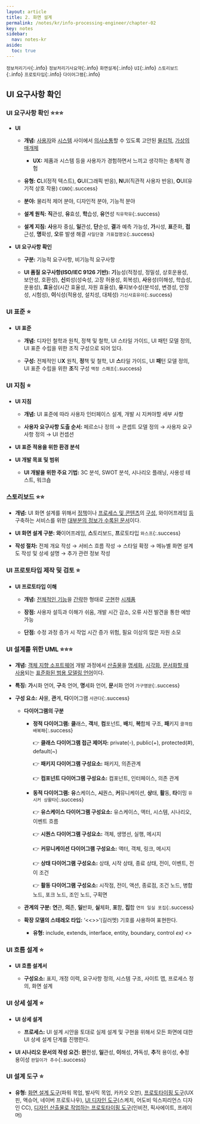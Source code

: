 ```yaml
---
layout: article
title: 2. 화면 설계
permalink: /notes/kr/info-processing-engineer/chapter-02
key: notes
sidebar:
  nav: notes-kr
aside:
  toc: true
---
```


`정보처리기사`{:.info} `정보처리기사요약`{:.info} `화면설계`{:.info} `UI`{:.info} `스토리보드`{:.info} `프로토타입`{:.info} `다이어그램`{:.info}

## UI 요구사항 확인
### UI 요구사항 확인 :star::star::star:

* **UI**
    - **개념:** <u>사용자</u>와 <u>시스템</u> 사이에서 <u>의사소통</u>할 수 있도록 고안된 <u>물리적</u>, <u>가상의 매개체</u>

        + **UX:** 제품과 시스템 등을 사용자가 경험하면서 느끼고 생각하는 총체적 경험

    - **유형:** **C**LI(정적 텍스트), **G**UI(그래픽 반응), **N**UI(직관적 사용자 반응), **O**UI(유기적 상호 작용) `CGNO`{:.success}

    - **분야:** 물리적 제어 분야, 디자인적 분야, 기능적 분야

    - **설계 원칙:** **직**관성, **유**효성, **학**습성, **유**연성 `직유학유`{:.success}

    - **설계 지침:** **사**용자 중심, **일**관성, **단**순성, **결**과 예측 가능성, **가**시성, **표**준화, **접**근성, **명**확성, **오**류 발생 해결 `사일단결 가표접명오`{:.success}

* **UI 요구사항 확인**

    - **구분:** 기능적 요구사항, 비기능적 요구사항

    - **UI 품질 요구사항(ISO/IEC 9126 기반):** **기**능성(적정성, 정밀성, 상호운용성, 보안성, 호환성), **신**뢰성(성숙성, 고장 허용성, 회복성), **사**용성(이해성, 학습성, 운용성), **효**율성(시간 효율성, 자원 효율성), **유**지보수성(분석성, 변경성, 안정성, 시험성), **이**식성(적용성, 설치성, 대체성) `기신사효유이`{:.success}

### UI 표준 :star:

* **UI 표준**

    - **개념:** 디자인 철학과 원칙, 정책 및 철학, UI 스타일 가이드, UI 패턴 모델 정의, UI 표준 수립을 위한 조직 구성으로 되어 있다.

    - **구성:** 전체적인 U**X** 원칙, **정**책 및 철학, UI **스**타일 가이드, UI **패**턴 모델 정의, UI 표준 수립을 위한 **조**직 구성 `액정 스패조`{:.success}

### UI 지침 :star:

* **UI 지침**

    - **개념:** UI 표준에 따라 사용자 인터페이스 설계, 개발 시 지켜야할 세부 사항

    - **사용자 요구사항 도출 순서:** 페르소나 정의 → 콘셉트 모델 정의 → 사용자 요구사항 정의 → UI 컨셉션
    
* **UI 표준 적용을 위한 환경 분석**

* **UI 개발 목표 및 범위**

    - **UI 개발을 위한 주요 기법:** 3C 분석, SWOT 분석, 시나리오 플래닝, 사용성 테스트, 워크숍

### 스토리보드 :star::star:

* **개념:** UI 화면 설계를 위해서 <u>정책</u>이나 <u>프로세스 및 콘텐츠</u>의 <u>구성</u>, 와이어프레임 <u>등</u> 구축하는 서비스를 위한 <u>대부분의 정보가 수록된 문서</u>이다.

* **UI 화면 설계 구분:** **와**이어프레임, **스**토리보드, **프**로토타입 `와스프`{:.success}

* **작성 절차:** 전체 개요 작성 → 서비스 흐름 작성 → 스타일 확정 → 메뉴별 화면 설계도 작성 및 상세 설명 → 추가 관련 정보 작성

### UI 프로토타입 제작 및 검토 :star:

* **UI 프로토타입 이해**

    - **개념:** <u>전체적인 기능</u>을 <u>간략</u>한 형태로 <u>구현</u>한 <u>시제품</u>

    - **장점:** 사용자 설득과 이해가 쉬움, 개발 시간 감소, 오류 사전 발견을 통한 예방 가능

    - **단점:** 수정 과정 증가 시 작업 시간 증가 위험, 필요 이상의 많은 자원 소모

### UI 설계를 위한 UML :star::star::star:

* **개념:** <u>객체 지향 소프트웨어</u> 개발 과정에서 <u>산출물</u>을 <u>명세화</u>, <u>시각화</u>, <u>문서화할 때 사용</u>되는 <u>표준화된 범용 모델링 언어</u>이다.

* **특징:** **가**시화 언어, **구**축 언어, **명**세화 언어, **문**서화 언어 `가구명문`{:.success}

* **구성 요소:** **사**물, **관**계, **다**이어그램 `사관다`{:.success}

    - **다이어그램의 구분**

        + **정적 다이어그램:** **클**래스, **객**체, **컴**포넌트, **배**치, **복**합체 구조, **패**키지 `클객컴배복패`{:.success}<br>

            👉 **클래스 다이어그램 접근 제어자:** private(-), public(+), protected(#), default(~)   

            👉 **패키지 다이어그램 구성요소:** 패키지, 의존관계   

            👉 **컴포넌트 다이어그램 구성요소:** 컴포넌트, 인터페이스, 의존 관계

        + **동적 다이어그램:** **유**스케이스, **시**퀀스, **커**뮤니케이션, **상**태, **활**동, **타**이밍 `유시커 상활타`{:.success}<br>

            👉 **유스케이스 다이어그램 구성요소:** 유스케이스, 액터, 시스템, 시나리오, 이벤트 흐름   

            👉 **시퀀스 다이어그램 구성요소:** 객체, 생명선, 실행, 메시지   

            👉 **커뮤니케이션 다이어그램 구성요소:** 액터, 객체, 링크, 메시지   

            👉 **상태 다이어그램 구성요소:** 상태, 시작 상태, 종료 상태, 전이, 이벤트, 전이 조건   

            👉 **활동 다이어그램 구성요소:** 시작점, 전이, 액션, 종료점, 조건 노드, 병합 노드, 포크 노드, 조인 노드, 구획면   

    - **관계의 구분:** **연**관, **의**존, **일**반화, **실**체화, **포**함, **집**합 `연의 일실 포집`{:.success}

    - **확장 모델의 스테레오 타입:** ‘<<>>’(길러멧) 기호를 사용하여 표현한다.

        + **유형:** include, extends, interface, entity, boundary, control   *ex) <<include>>*

### UI 흐름 설계 :star:

* **UI 흐름 설계서**

    - **구성요소:** 표지, 개정 이력, 요구사항 정의, 시스템 구조, 사이트 맵, 프로세스 정의, 화면 설계

### UI 상세 설계 :star:

* **UI 상세 설계**

    - **프로세스:** UI 설계 시안을 토대로 실제 설계 및 구현을 위해서 모든 화면에 대한 UI 상세 설계 단계를 진행한다.

* **UI 시나리오 문서의 작성 요건:** **완**전성, **일**관성, **이**해성, **가**독성, **추**적 용이성, **수**정 용이성 `완일이가 추수`{:.success}

### UI 설계 도구 :star:

* **유형:** <u>화면 설계 도구</u>(파워 목업, 발사믹 목업, 카카오 오븐), <u>프로토타이핑 도구</u>(UX핀, 액슈어, 네이버 프로토나우), <u>UI 디자인 도구</u>(스케치, 어도비 익스피리언스 디자인 CC), <u>디자인 산출물로 작업하는 프로토타이핑 도구</u>(인비전, 픽사에이트, 프레이머)